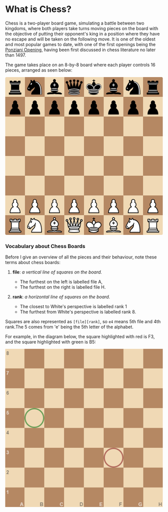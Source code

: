 # What is Chess?

Chess is a two-player board game, simulating a battle between two kingdoms, where both players take turns moving pieces on the board with the objective of putting their opponent's king in a position where they have no escape and will be taken on the following move. It is one of the oldest and most popular games to date, with one of the first openings being the [Ponziani Opening](https://en.wikipedia.org/wiki/Ponziani_Opening), having been first discussed in chess literature no later than 1497.

The game takes place on an 8-by-8 board where each player controls 16 pieces, arranged as seen below:

![A chess board, all the pieces arranged in the starting position.](img/starting-board.png)

### Vocabulary about Chess Boards

Before I give an overview of all the pieces and their behaviour, note these terms about chess boards:

1. **file**: _a vertical line of squares on the board._
    - The furthest on the left is labelled file A,
    - The furthest on the right is labelled file H.

2. **rank**: _a horizontal line of squares on the board._
    - The closest to White's perspective is labelled rank 1
    - The furthest from White's perspective is labelled rank 8.

Squares are also represented as `[file][rank]`, so `e4` means 5th file and 4th rank.The 5 comes from 'e' being the 5th letter of the alphabet.

For example, in the diagram below, the square highlighted with red is F3, and the square highlighted with green is B5:

![A chess board with file and rank indexing with some squares highlighted.](img/square-indexing.png)